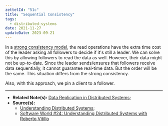 ```yaml
---
zettelId: "51c"
title: "Sequential Consistency"
tags:
  - distributed-systems
date: 2021-11-27
updateDate: 2023-09-21
---
```


In a [strong consistency model](/notes/51b/), the read operations have the extra time cost of the leader asking all followers to decide if it's still a leader. We can solve this by allowing followers to read the data as well. However, their data might not be up-to-date. Since the leader sends/ensures that followers receive data sequentially, it cannot guarantee real-time data. But the order will be the same. This situation differs from the strong consistency.

Also, with this approach, we pin a client to a follower.

---

- **Related Note(s):** [Data Replication in Distributed Systems](/books/data-replication-in-distributed-systems/);
- **Source(s):**
  - [Understanding Distributed Systems](https://understandingdistributed.systems/);
  - [Software World #24: Understanding Distributed Systems with Roberto Vitillo](https://candost.substack.com/p/24-understanding-distributed-systems)
